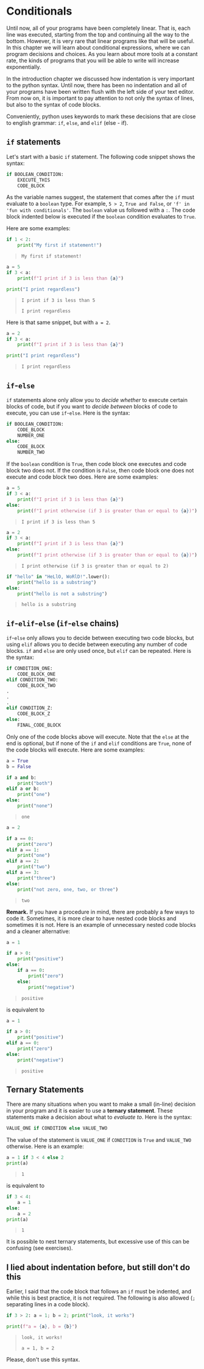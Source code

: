 # Conditionals

Until now, all of your programs have been completely linear. That is, each line was executed, starting from the top and continuing all the way to the bottom. However, it is very rare that linear programs like that will be useful. In this chapter we will learn about conditional expressions, where we can program decisions and choices. As you learn about more tools at a constant rate, the kinds of programs that you will be able to write will increase exponentially.

In the introduction chapter we discussed how indentation is very important to the python syntax. Until now, there has been no indentation and all of your programs have been written flush with the left side of your text editor. From now on, it is important to pay attention to not only the syntax of lines, but also to the syntax of code blocks.

Conveniently, python uses keywords to mark these decisions that are close to english grammar: `if`, `else`, and `elif` (else - if).

## `if` statements

Let's start with a basic `if` statement. The following code snippet shows the syntax:

```python
if BOOLEAN_CONDITION:
    EXECUTE_THIS
    CODE_BLOCK
```

As the variable names suggest, the statement that comes after the `if` must evaluate to a `boolean` type. For example, `5 > 2`, `True and False`, or `'f' in 'fun with conditionals'`. The `boolean` value us followed with a `:`. The code block indented below is executed if the `boolean` condition evaluates to `True`.

Here are some examples:

```python
if 1 < 2:
    print("My first if statement!")
```
> `My first if statement!`


```python
a = 5
if 3 < a:
    print(f"I print if 3 is less than {a}")

print("I print regardless")
```
> `I print if 3 is less than 5`
>
> `I print regardless`

Here is that same snippet, but with `a = 2`.

```python
a = 2
if 3 < a:
    print(f"I print if 3 is less than {a}")

print("I print regardless")
```
> `I print regardless`



## `if`-`else`

`if` statements alone only allow you to *decide whether* to execute certain blocks of code, but if you want to *decide between* blocks of code to execute, you can use `if`-`else`. Here is the syntax:

```python
if BOOLEAN_CONDITION:
    CODE_BLOCK
    NUMBER_ONE
else:
    CODE_BLOCK
    NUMBER_TWO
```

If the `boolean` condition is `True`, then code block one executes and code block two does not. If the condition is `False`, then code block one does not execute and code block two does. Here are some examples:

```python
a = 5
if 3 < a:
    print(f"I print if 3 is less than {a}")
else:
    print(f"I print otherwise (if 3 is greater than or equal to {a})")
```
> `I print if 3 is less than 5`



```python
a = 2
if 3 < a:
    print(f"I print if 3 is less than {a}")
else:
    print(f"I print otherwise (if 3 is greater than or equal to {a})")
```
> `I print otherwise (if 3 is greater than or equal to 2)`


```python
if "hello" in "HeLlO, WoRlD!".lower():
    print("hello is a substring")
else:
    print("hello is not a substring")
```
> `hello is a substring`


## `if`-`elif`-`else` (`if`-`else` chains)

`if`-`else` only allows you to decide between executing two code blocks, but using `elif` allows you to decide between executing any number of code blocks. `if` and `else` are only used once, but `elif` can be repeated. Here is the syntax:

```python
if CONDITION_ONE:
    CODE_BLOCK_ONE
elif CONDITION_TWO:
    CODE_BLOCK_TWO
.
.
.
elif CONDITION_Z:
    CODE_BLOCK_Z
else:
    FINAL_CODE_BLOCK
```

Only one of the code blocks above will execute. Note that the `else` at the end is optional, but if none of the `if` and `elif` conditions are `True`, none of the code blocks will execute. Here are some examples:

```python
a = True
b = False

if a and b:
    print("both")
elif a or b:
    print("one")
else:
    print("none")
```
> `one`


```python
a = 2

if a == 0:
    print("zero")
elif a == 1:
    print("one")
elif a == 2:
    print("two")
elif a == 3:
    print("three")
else:
    print("not zero, one, two, or three")
```
> `two`


**Remark.** If you have a procedure in mind, there are probably a few ways to code it. Sometimes, it is more clear to have nested code blocks and sometimes it is not. Here is an example of unnecessary nested code blocks and a cleaner alternative:


```python
a = 1

if a > 0:
    print("positive")
else:
    if a == 0:
        print("zero")
    else:
        print("negative")
```
> `positive`


is equivalent to


```python
a = 1

if a > 0:
    print("positive")
elif a == 0:
    print("zero")
else:
    print("negative")
```
> `positive`




## Ternary Statements

There are many situations when you want to make a small (in-line) decision in your program and it is easier to use a **ternary statement**. These statements make a decision about what to *evaluate to*. Here is the syntax:

```python
VALUE_ONE if CONDITION else VALUE_TWO
```

The value of the statement is `VALUE_ONE` if `CONDITION` is `True` and `VALUE_TWO` otherwise. Here is an example:

```python
a = 1 if 3 < 4 else 2
print(a)
```
> `1`

is equivalent to

```pythOn
if 3 < 4:
    a = 1
else:
    a = 2
print(a)
```
> `1`

It is possible to nest ternary statements, but excessive use of this can be confusing (see exercises).

## I lied about indentation before, but still don't do this

Earlier, I said that the code block that follows an `if` must be indented, and while this is best practice, it is not required. The following is also allowed (`;` separating lines in a code block).

```python
if 3 > 2: a = 1; b = 2; print("look, it works")

print(f"a = {a}, b = {b}")

```
> `look, it works!`
>
> `a = 1, b = 2`

Please, don't use this syntax.
